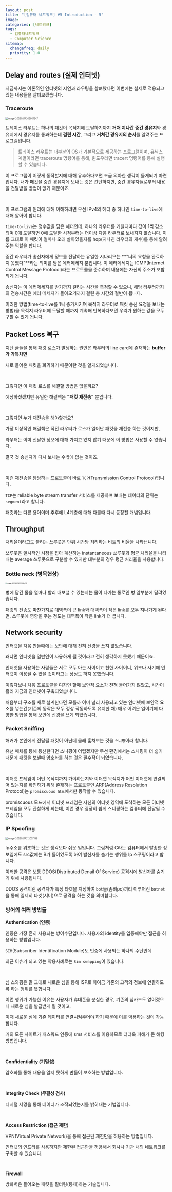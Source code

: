 ```yaml
---
layout: post
title: "[컴퓨터 네트워크] #5 Introduction - 5"
image:
categories: [네트워크]
tags: 
  - 컴퓨터네트워크
  - Computer Science
sitemap:
  changefreq: daily
  priority: 1.0
---
```


## Delay and routes (실제 인터넷)

지금까지는 이론적인 인터넷의 지연과 라우팅을 살펴봤다면 이번에는 실제로 적용되고 있는 내용들을 살펴보겠습니다.

### Traceroute

<img src="https://raw.githubusercontent.com/Neph3779/Blog-Image/forUpload/img/20230214205801.png" alt="image-20230214205801547" style="zoom:50%;" />

트레이스 라우트는 하나의 패킷이 목적지에 도달하기까지 **거쳐 지나간 중간 경유지**와 경유지에서 경유지를 통과하는데 **걸린 시간**, 그리고 **거쳐간 경유지의 순서**를 알려주는 프로그램입니다.

> 트레이스 라우트는 대부분의 OS가 기본적으로 제공하는 프로그램이며, 유닉스 계열이라면 traceroute 명령어를 통해, 윈도우라면 tracert 명령어를 통해 실행할 수 있습니다.

이 프로그램이 어떻게 동작할지에 대해 유추하다보면 조금 의아한 생각이 들게되기 마련입니다. 내가 패킷을 중간 경유지에 보내는 것은 간단하지만, 중간 경유지들로부터 내용을 전달받을 방법이 없기 때문이죠.

<br/>

이 프로그램의 원리에 대해 이해하려면 우선 IPv4의 헤더 중 하나인 `time-to-live`에 대해 알아야 합니다.

`time-to-live`는 정수값을 담은 헤더인데, 하나의 라우터를 거칠때마다 값이 1씩 감소되며 0에 도달하면 0에 도달한 시점부터는 더이상 다음 라우터로 보내지지 않습니다. 이름 그대로 이 패킷이 얼마나 오래 살아있을지를 hop(지나친 라우터의 개수)를 통해 알려주는 역할을 합니다.

중간 라우터가 송신자에게 정보를 전달하는 유일한 시나리오는 **"너의 요청을 완료하지 못했다"**라는 의미를 담은 에러메세지 뿐입니다. 이 에러메세지는 ICMP(Internet Control Message Protocol)라는 프로토콜을 준수하며 내용에는 자신의 주소가 포함되게 됩니다.

송신자는 이 에러메세지를 받기까지 걸리는 시간을 측정할 수 있으니, 해당 라우터까지의 전송시간은 에러 메세지가 돌아오기까지 걸린 총 시간의 절반이 됩니다.

이러한 방법(time-to-live를 1씩 증가시키며 목적지 라우터로 패킷 송신 요청을 보내는 방법)을 목적지 라우터에 도달할 때까지 계속해 반복하다보면 우리가 원하는 값을 모두 구할 수 있게 됩니다.



## Packet Loss 복구

지난 글들을 통해 패킷 로스가 발생하는 원인은 라우터의 line card에 존재하는 **buffer가 가득차면** 

새로 들어온 패킷을 **폐기**하기 때문이란 것을 알게되었습니다.

<br/> 

그렇다면 이 패킷 로스를 해결할 방법은 없을까요?

예상하셨겠지만 유일한 해결책은 **"패킷 재전송"** 뿐입니다.

<br/> 

그렇다면 누가 재전송을 해야할까요?

가장 이상적인 해결책은 직전 라우터가 로스가 일어난 패킷을 재전송 하는 것이지만, 

라우터는 이미 전달한 정보에 대해 가지고 있지 않기 때문에 이 방법은 사용할 수 없습니다. 

결국 첫 송신자가 다시 보내는 수밖에 없는 것이죠.

<br/> 

이런 재전송을 담당하는 프로토콜이 바로 `TCP`(Transmission Control Protocol)입니다. 

`TCP`는 reliable byte stream transfer 서비스를 제공하며 보내는 데이터의 단위는 `segment`라고 합니다. 

패킷과는 다른 용어이며 추후에 L4계층에 대해 다룰때 다시 등장할 개념입니다.



## Throughput

처리율이라고도 불리는 쓰루풋은 단위 시간당 처리하는 비트의 비율을 나타냅니다.

쓰루풋은 일시적인 시점을 잡아 계산하는 instantaneous 쓰루풋과 평균 처리율을 나타내는 average 쓰루풋으로 구분할 수 있지만 대부분의 경우 평균 처리율을 사용합니다.

### Bottle neck (병목현상)

<img src="https://raw.githubusercontent.com/Neph3779/Blog-Image/forUpload/img/20230214205818.png" alt="image-20230214205818436" style="zoom: 33%;" />

병에 담긴 물을 얼마나 빨리 내보낼 수 있는지는 물이 나가는 통로인 병 앞부분에 달려있습니다.

패킷의 전송도 마찬가지로 대역폭이 큰 link와 대역폭이 작은 link를 모두 지나가게 된다면, 쓰루풋에 영향을 주는 정도는 대역폭이 작은 link가 더 큽니다.

## Network security

인터넷을 처음 만들때에는 보안에 대해 전혀 신경을 쓰지 않았습니다.

왜냐면 인터넷을 일반인이 사용하게 될 것이라고 전혀 생각하지 못했기 때문이죠.

인터넷을 사용하는 사람들은 서로 모두 아는 사이이고 친한 사이이니, 위조나 사기에 인터넷이 이용될 수 있을 것이라고는 상상도 하지 못했습니다.

이렇다보니 처음 프로토콜을 디자인 할때 보안적 요소가 전혀 들어가지 않았고, 시간이 흘러 지금의 인터넷이 구축되었습니다.

처음부터 구조를 새로 설계한다면 모를까 이미 널리 사용되고 있는 인터넷에 보안적 요소를 넣는건(기존의 동작은 모두 정상 작동하도록 유지한 채) 매우 어려운 일이기에 다양한 방법을 통해 보안에 신경을 쓰게 되었습니다.

### Packet Sniffing

해커가 본인에게 전달될 패킷이 아닌데 몰래 훔쳐보는 것을 `스니핑`이라 합니다.

유선 매체를 통해 통신한다면 스니핑이 어렵겠지만 무선 환경에서는 스니핑이 더 쉽기 때문에 패킷을 보낼때 암호화를 하는 것은 필수적이 되었습니다.

<br/>

이더넷 프레임이 어떤 목적지까지 가야하는지와 이더넷 목적지가 어떤 이더넷에 연결되어 있는지를 확인하기 위해 존재하는 프로토콜인 ARP(Address Resolution Protocol)는 `promiscuous 모드`에서만 동작할 수 있습니다.

promiscuous 모드에서 이더넷 프레임은 자신의 이더넷 영역에 도착하는 모든 이더넷 프레임을 모두 관찰하게 되는데, 이런 경우 굉장히 쉽게 스니핑하는 컴퓨터에 전달될 수 있습니다.

### IP Spoofing

<img src="https://raw.githubusercontent.com/Neph3779/Blog-Image/forUpload/img/20230214212007.png" alt="image-20230214212007138" style="zoom:50%;" />

Ip주소를 위조하는 것은 생각보다 쉬운 일입니다. 그림처럼 C라는 컴퓨터에서 발송한 정보임에도 src값에는 B가 들어있도록 하여 발신자를 숨기는 행위를 Ip 스푸핑이라고 합니다.

이러한 공격은 보통 DDOS(Distributed Denail Of Service) 공격시에 발신자를 숨기기 위해 사용됩니다.

DDOS 공격이란 공격자가 특정 타겟을 지정하여 `bot`들(좀비pc)끼리 이루어진 `botnet`을 통해 일제히 타겟(서버)으로 공격을 하는 것을 의미합니다.



### 방어의 여러 방법들

**Authentication (인증)**

인증은 가장 흔히 사용되는 방어수단입니다. 사용자의 identity를 입증해야만 접근을 허용하는 방법입니다.

`SIM`(Subscriber Identification Module)도 인증에 사용되는 하나의 수단인데 

최근 이슈가 되고 있는 악용사례로는 `Sim swapping`이 있습니다.

<br/> 

심 스와핑은 말 그대로 새로운 심을 통해 ISP로 하여금 기존의 고객의 정보에 연결하도록 하는 행위를 뜻합니다.

이런 행위가 가능한 이유는 사용자가 휴대폰을 분실한 경우, 기존의 심카드도 없어졌으니 새로운 심을 발급받게 될 것이고,

이때 새로운 심에 기존 데이터를 연결시켜주어야 하기 때문에 이를 악용하는 것이 가능합니다.

거의 모든 사이트가 패스워드 인증에 sms 서비스를 이용하므로 더더욱 피해가 큰 해킹방법입니다.

<br/> 

**Confidentiality (기밀성)**

암호화를 통해 내용을 알지 못하게 만들어 보호하는 방법입니다.

<br/> 

**Integrity Check (무결성 검사)**

디지털 서명을 통해 데이터가 조작되었는지를 밝혀내는 기법입니다.

<br/> 

**Access Restriction (접근 제한)**

VPN(Virtual Private Network)을 통해 접근된 제한만을 허용하는 방법입니다.

인터넷의 인프라를 사용하지만 제한된 접근만을 허용해서 회사나 기관 내의 네트워크를 구축할 수 있습니다.

<br/> 

**Firewall**

방화벽은 들어오는 패킷을 필터링(통제)하는 기술입니다.